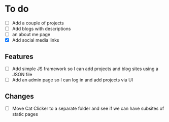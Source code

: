 # To do
- [ ] Add a couple of projects
- [ ] Add blogs with descriptions
- [ ] an about me page
- [X] Add social media links

## Features
- [ ] Add simple JS framework so I can add projects and blog sites using a JSON file
- [ ] Add an admin page so I can log in and add projects via UI

## Changes
- [ ] Move Cat Clicker to a separate folder and see if we can have subsites of static pages